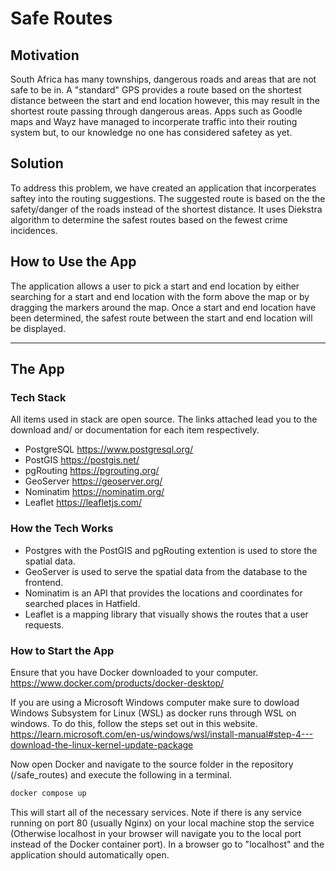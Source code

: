 # Safe Routes

## Motivation

South Africa has many townships, dangerous roads and areas that are not safe to be in. A "standard" GPS provides a route based on the shortest distance between the start and end location however, this may result in the shortest route passing through dangerous areas. Apps such as Goodle maps and Wayz have managed to incorperate traffic into their routing system but, to our knowledge no one has considered safetey as yet. 

## Solution

To address this problem, we have created an application that incorperates saftey into the routing suggestions. The suggested route is based on the the safety/danger of the roads instead of the shortest distance. It uses Diekstra algorithm to determine the safest routes based on the fewest crime incidences. 

## How to Use the App

The application allows a user to pick a start and end location by either searching for a start and end location with the form above the map or by dragging the markers around the map. Once a start and end location have been determined, the safest route between the start and end location will be displayed.

---

## The App

### Tech Stack

All items used in stack are open source. The links attached lead you to the download and/ or documentation for each item respectively.  

- PostgreSQL
  https://www.postgresql.org/
- PostGIS
  https://postgis.net/
- pgRouting
  https://pgrouting.org/
- GeoServer
  https://geoserver.org/
- Nominatim
  https://nominatim.org/
- Leaflet
  https://leafletjs.com/

### How the Tech Works

- Postgres with the PostGIS and pgRouting extention is used to store the spatial data.
- GeoServer is used to serve the spatial data from the database to the frontend.
- Nominatim is an API that provides the locations and coordinates for searched places in Hatfield.
- Leaflet is a mapping library that visually shows the routes that a user requests.

### How to Start the App
Ensure that you have Docker downloaded to your computer.
https://www.docker.com/products/docker-desktop/ 

If you are using a Microsoft Windows computer make sure to dowload Windows Subsystem for Linux (WSL) as docker runs through WSL on windows. To do this, follow the steps set out in this website.
https://learn.microsoft.com/en-us/windows/wsl/install-manual#step-4---download-the-linux-kernel-update-package

Now open Docker and navigate to the source folder in the repository (/safe_routes) and execute the following in a terminal.

```bash
docker compose up
```

This will start all of the necessary services. Note if there is any service running on port 80 (usually Nginx) on your local machine stop the service (Otherwise localhost in your browser will navigate you to the local port instead of the Docker container port). In a browser go to "localhost" and the application should automatically open.
